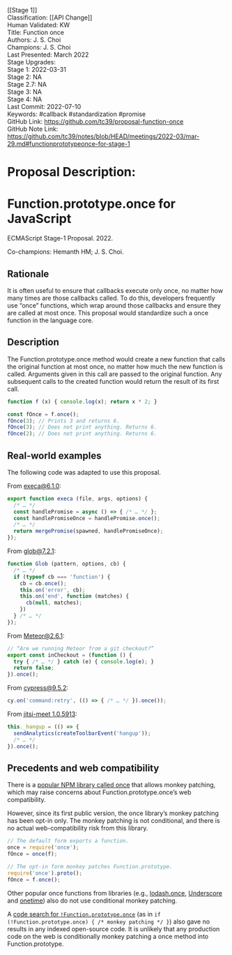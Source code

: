 [[Stage 1]]<br>Classification: [[API Change]]<br>Human Validated: KW<br>Title: Function once<br>Authors: J. S. Choi<br>Champions: J. S. Choi<br>Last Presented: March 2022<br>Stage Upgrades:<br>Stage 1: 2022-03-31  
Stage 2: NA  
Stage 2.7: NA  
Stage 3: NA  
Stage 4: NA<br>Last Commit: 2022-07-10<br>Keywords: #callback #standardization #promise<br>GitHub Link: https://github.com/tc39/proposal-function-once <br>GitHub Note Link: https://github.com/tc39/notes/blob/HEAD/meetings/2022-03/mar-29.md#functionprototypeonce-for-stage-1
# Proposal Description:
# Function.prototype.once for JavaScript
ECMAScript Stage-1 Proposal. 2022.

Co-champions: Hemanth HM; J. S. Choi.

## Rationale
It is often useful to ensure that callbacks execute only once, no matter how
many times are those callbacks called. To do this, developers frequently use
“once” functions, which wrap around those callbacks and ensure they are called
at most once. This proposal would standardize such a once function in the
language core.

## Description
The Function.prototype.once method would create a new function that calls the
original function at most once, no matter how much the new function is called.
Arguments given in this call are passed to the original function. Any
subsequent calls to the created function would return the result of its first
call.

```js
function f (x) { console.log(x); return x * 2; }

const fOnce = f.once();
fOnce(3); // Prints 3 and returns 6.
fOnce(3); // Does not print anything. Returns 6.
fOnce(2); // Does not print anything. Returns 6.
```

## Real-world examples
The following code was adapted to use this proposal.

From [execa@6.1.0][]:
```js
export function execa (file, args, options) {
  /* … */
  const handlePromise = async () => { /* … */ };
  const handlePromiseOnce = handlePromise.once();
  /* … */
  return mergePromise(spawned, handlePromiseOnce);
});
```

From [glob@7.2.1][]:
```js
function Glob (pattern, options, cb) {
  /* … */
  if (typeof cb === 'function') {
    cb = cb.once();
    this.on('error', cb);
    this.on('end', function (matches) {
      cb(null, matches);
    })
  } /* … */
});
```

From [Meteor@2.6.1][]:
```js
// “Are we running Meteor from a git checkout?”
export const inCheckout = (function () {
  try { /* … */ } catch (e) { console.log(e); }
  return false;
}).once();
```

From [cypress@9.5.2][]:
```js
cy.on('command:retry', (() => { /* … */ }).once());
```

From [jitsi-meet 1.0.5913][]:
```js
this._hangup = (() => {
  sendAnalytics(createToolbarEvent('hangup'));
  /* … */
}).once();
```

[execa@6.1.0]: https://github.com/sindresorhus/execa/blob/v6.1.0/index.js
[glob@7.2.1]: https://github.com/isaacs/node-glob/blob/v7.2.1/glob.js
[Meteor@2.6.1]: https://github.com/meteor/meteor/blob/release/METEOR%402.6.1/tools/fs/files.ts
[cypress@9.5.2]: https://github.com/cypress-io/cypress/blob/v9.5.2/packages/driver/cypress/integration/commands/waiting_spec.js
[jitsi-meet 1.0.5913]: https://github.com/jitsi/jitsi-meet/blob/stable/jitsi-meet_7001/react/features/toolbox/components/HangupButton.js

## Precedents and web compatibility

There is a [popular NPM library called once][NPM once] that allows monkey
patching, which may raise concerns about Function.prototype.once’s web
compatibility.

However, since its first public version, the once library’s monkey patching has
been opt-in only. The monkey patching is not conditional, and there is no actual web-compatibility risk from this library.

```js
// The default form exports a function.
once = require('once');
fOnce = once(f);

// The opt-in form monkey patches Function.prototype.
require('once').proto();
fOnce = f.once();
```

Other popular once functions from libraries (e.g., [lodash.once][], [Underscore][] and [onetime][]) also do not use conditional monkey patching.

A [code search for `!Function.prototype.once`][code search] (as in `if
(!Function.prototype.once) { /* monkey patching */ }`) also gave no results in
any indexed open-source code. It is unlikely that any production code on the
web is conditionally monkey patching a once method into Function.prototype.

[NPM once]: https://www.npmjs.com/package/once
[lodash.once]: https://www.npmjs.com/package/lodash.once
[Underscore]: https://www.npmjs.com/package/underscore
[onetime]: https://www.npmjs.com/package/onetime
[code search]: https://sourcegraph.com/search?q=context:global+%21Function.prototype.once&patternType=literal
<br>